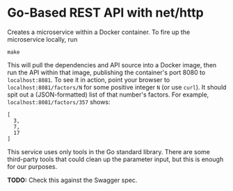 
# Go-Based REST API with net/http

Creates a microservice within a Docker container. To fire up the microservice locally, run

```
make
```

This will pull the dependencies and API source into a Docker image, then run the API within that image, publishing the container's port 8080 to `localhost:8081`. To see it in action, point your browser to `localhost:8081/factors/N` for some positive integer `N` (or use `curl`). It should spit out a (JSON-formatted) list of that number's factors. For example, `localhost:8081/factors/357` shows:

```
[
  3,
  7,
  17
]
```

This service uses only tools in the Go standard library. There are some third-party tools that could clean up the parameter input, but this is enough for our purposes.

**TODO:** Check this against the Swagger spec.
